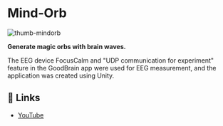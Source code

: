 # Mind-Orb

![thumb-mindorb](https://github.com/ShijiMi-Soup/Mind-Orb/assets/52814191/e7384488-fdc0-496a-a299-498d5486c618)

__Generate magic orbs with brain waves.__

The EEG device FocusCalm and "UDP communication for experiment" feature in the GoodBrain app were used for EEG measurement, and the application was created using Unity.

## 🔗 Links

- [YouTube](https://youtu.be/rz-RfKtzGRI?feature=shared)
